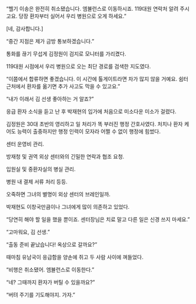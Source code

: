 “헬기 이송은 완전히 취소됐습니다. 엠뷸런스로 이동하시죠. 119대원 연락처 알려 주시고요. 당장 환자부터 실어서 우리 병원으로 오게 하세요.”

[네, 감사합니다.]

“중간 지점은 제가 금방 통보하겠습니다.”

통화를 끊기 무섭게 김정원이 검지로 모니터를 가리켰다.

119대원 시점에서 우리 병원으로 오는 최단 경로를 검색한 지도였다.

“이쯤에서 합류하면 좋겠습니다. 이 시간에 톨게이트라면 차가 많지 않을 거예요. 쉼터 근처에서 환자를 옮기면 추가 사고도 막을 수 있고요.”

“내가 이래서 김 선생 좋아하는 거 알죠?”

응급 환자 소식을 듣고 난 후 박재현의 입가에 처음으로 미소다운 미소가 걸렸다.

김정원은 30대 초반의 영리하고 일 처리가 똑 부러진 행정 간호사였다. 처치나 환자 케어도 능력이 출중하지만 행정 인력이 모자라 어쩔 수 없이 행정에 힘썼다.

센터 운영비 관리.

방재청 및 권역 외상 센터와의 긴밀한 연락과 협조 요청.

입원실 및 중환자실의 병실 관리.

병원 내 결제 서류 처리 등등.

오죽하면 그녀의 별명이 외상 센터의 브레인일까.

박재현도 이창국만큼이나 그녀에게 많이 의존하고 있었다.

“당연히 해야 할 일을 했을 뿐이죠. 센터장님은 치료 말고 다른 일은 신경 쓰지 마세요.”

“고마워요, 김 선생.”

“출동 준비 끝났습니다! 옥상으로 갈까요?”

때마침 유남국이 응급함을 양손에 쥐고 두 사람 사이에 껴들었다.

“비행은 취소됐어. 엠뷸런스로 이동한다.”

“네? 그때까지 환자가 버틸 수 있을까요?”

“버텨 주기를 기도해야지. 가자.”